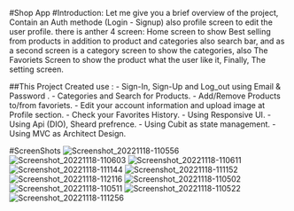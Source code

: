 #Shop App
#Introduction:
Let me give you a brief overview of the project, 
Contain an Auth methode (Login - Signup)  also profile screen to edit the user profile.
there is anther 4 screen: Home screen to show Best selling from products  in addition to  product and categories also search bar,
and as a second screen is a category screen to show the categories,
also The Favoriets Screen to show the product what the user like it,
Finally, The setting screen.

##This Project Created use :
    - Sign-In, Sign-Up and Log_out using Email & Password .
    - Categories and Search for Products.
    - Add/Remove Products to/from favoriets.
    - Edit your account information and upload image at Profile section.
    - Check your Favorites History.
    - Using Responsive UI.
    - Using Api (DIO), Sheard prefrence.
    - Using Cubit as state management.
    - Using MVC as Architect Design.
    
#ScreenShots
![Screenshot_20221118-110556](https://user-images.githubusercontent.com/109968682/202693829-2fa94080-3bb6-42ae-ad5d-52ce3c875bfd.jpg)
![Screenshot_20221118-110603](https://user-images.githubusercontent.com/109968682/202693862-ef423259-7d82-4fdd-9e21-583d06b40738.jpg)
![Screenshot_20221118-110611](https://user-images.githubusercontent.com/109968682/202693870-1018d5d7-af5f-42e3-b9e1-b4a0066dc316.jpg)
![Screenshot_20221118-111144](https://user-images.githubusercontent.com/109968682/202693915-e11f4147-5bee-4800-82c2-18103a9360ad.jpg)
![Screenshot_20221118-111152](https://user-images.githubusercontent.com/109968682/202693931-8ab303e9-b9ce-44df-a878-5f720118a7d3.jpg)
![Screenshot_20221118-112116](https://user-images.githubusercontent.com/109968682/202694189-5900d6e2-3ac4-4dac-b06b-4f1b966ff44e.jpg)
![Screenshot_20221118-110502](https://user-images.githubusercontent.com/109968682/202694211-7de2ba73-91f7-4b6d-8fc0-b48d7ef6c9dc.jpg)
![Screenshot_20221118-110511](https://user-images.githubusercontent.com/109968682/202694237-9c557465-b2ae-4171-a459-2bf923c0c526.jpg)
![Screenshot_20221118-110522](https://user-images.githubusercontent.com/109968682/202694325-b4701d5b-b3bb-4974-92be-c4ce7cbd6f5d.jpg)
![Screenshot_20221118-111256](https://user-images.githubusercontent.com/109968682/202694362-5d251052-322a-4190-bab3-bc573a665308.jpg)

